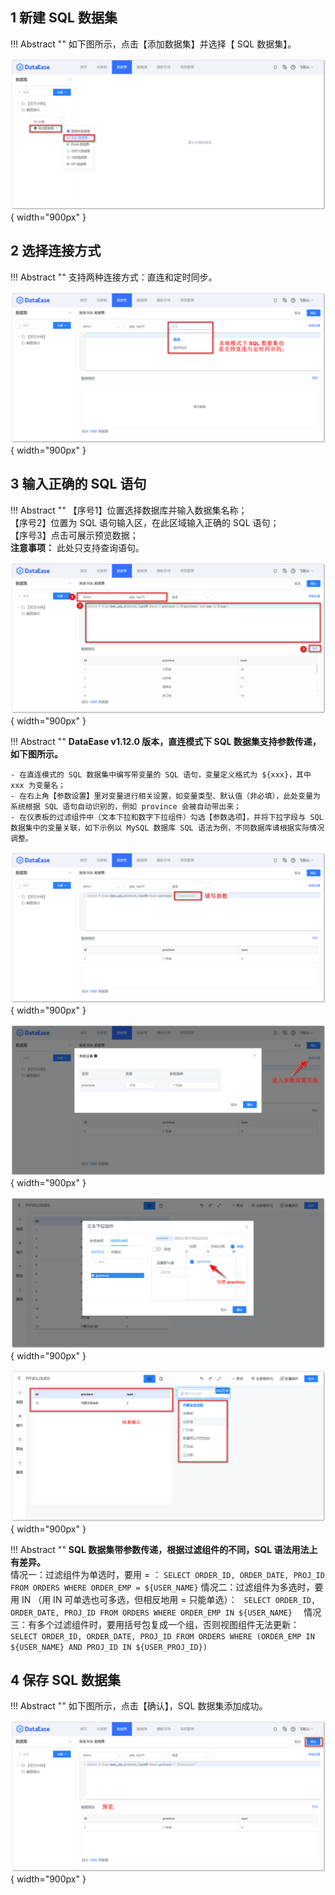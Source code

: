 ## 1 新建 SQL 数据集

!!! Abstract ""
    如下图所示，点击【添加数据集】并选择【 SQL 数据集】。

![新建SQL数据集](../../img/dataset_configuration/新建SQL数据集.png){ width="900px" }

## 2 选择连接方式

!!! Abstract ""
    支持两种连接方式：直连和定时同步。

![SQL数据集连接方式](../../img/dataset_configuration/SQL数据集连接方式.png){ width="900px" }

## 3 输入正确的 SQL 语句

!!! Abstract ""
    【序号1】位置选择数据库并输入数据集名称；  
    【序号2】位置为 SQL 语句输入区，在此区域输入正确的 SQL 语句；  
    【序号3】点击可展示预览数据；  
    **注意事项：** 此处只支持查询语句。

![添加SQL数据集](../../img/dataset_configuration/添加SQL数据集.png){ width="900px" }

!!! Abstract ""
    **DataEase v1.12.0 版本，直连模式下 SQL 数据集支持参数传递，如下图所示。**

    - 在直连模式的 SQL 数据集中编写带变量的 SQL 语句，变量定义格式为 ${xxx}，其中 xxx 为变量名；  
    - 在右上角【参数设置】里对变量进行相关设置，如变量类型、默认值（非必填），此处变量为系统根据 SQL 语句自动识别的，例如 province 会被自动带出来；  
    - 在仪表板的过滤组件中（文本下拉和数字下拉组件）勾选【参数选项】，并将下拉字段与 SQL 数据集中的变量关联，如下示例以 MySQL 数据库 SQL 语法为例，不同数据库请根据实际情况调整。

![SQL数据集参数变量](../../img/dataset_configuration/SQL数据集参数变量.png){ width="900px" }

![SQL数据集参数变量设置](../../img/dataset_configuration/SQL数据集参数变量设置.png){ width="900px" }

![SQL数据集参数变量设置_过滤组件](../../img/dataset_configuration/SQL数据集参数变量设置_过滤组件.png){ width="900px" }

![SQL数据集参数变量设置_结果展示](../../img/dataset_configuration/SQL数据集参数变量设置_结果展示.png){ width="900px" }

!!! Abstract ""
    **SQL 数据集带参数传递，根据过滤组件的不同，SQL 语法用法上有差异。**  
    情况一：过滤组件为单选时，要用 = ：
    ```
    SELECT ORDER_ID, ORDER_DATE, PROJ_ID FROM ORDERS WHERE ORDER_EMP = ${USER_NAME}
    ```
    情况二：过滤组件为多选时，要用 IN （用 IN 可单选也可多选，但相反地用 = 只能单选）：
    ``` 
    SELECT ORDER_ID, ORDER_DATE, PROJ_ID FROM ORDERS WHERE ORDER_EMP IN ${USER_NAME}  
    ```
    情况三：有多个过滤组件时，要用括号包复成一个组，否则视图组件无法更新：
    ```
    SELECT ORDER_ID, ORDER_DATE, PROJ_ID FROM ORDERS WHERE (ORDER_EMP IN ${USER_NAME} AND PROJ_ID IN ${USER_PROJ_ID})
    ```

## 4 保存 SQL 数据集

!!! Abstract ""
    如下图所示，点击【确认】，SQL 数据集添加成功。

![sql数据集确认保存](../../img/dataset_configuration/sql数据集确认保存.png){ width="900px" }
